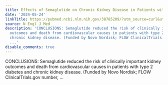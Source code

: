 ```yaml
---
title: Effects of Semaglutide on Chronic Kidney Disease in Patients with Type 2 Diabetes
date: '2024-05-24'
linkTitle: https://pubmed.ncbi.nlm.nih.gov/38785209/?utm_source=curl&utm_medium=rss&utm_campaign=pubmed-2&utm_content=1LIK-026Y9bjRE4xDQ231BSa89BnY4O2Rfi-9WXQd8C31C6cqE&fc=20211015124055&ff=20240524184552&v=2.18.0.post9+e462414
source: N Engl J Med
description: 'CONCLUSIONS: Semaglutide reduced the risk of clinically important kidney
  outcomes and death from cardiovascular causes in patients with type 2 diabetes and
  chronic kidney disease. (Funded by Novo Nordisk; FLOW ClinicalTrials.gov number,
  ...'
disable_comments: true
---
```

CONCLUSIONS: Semaglutide reduced the risk of clinically important kidney outcomes and death from cardiovascular causes in patients with type 2 diabetes and chronic kidney disease. (Funded by Novo Nordisk; FLOW ClinicalTrials.gov number, ...